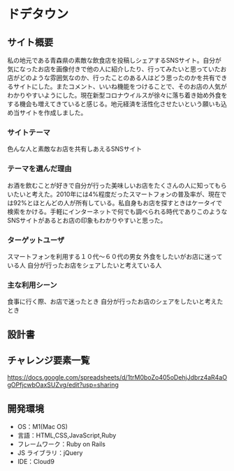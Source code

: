 # ドデタウン

## サイト概要

私の地元である青森県の素敵な飲食店を投稿しシェアするSNSサイト。自分が気になったお店を画像付きで他の人に紹介したり、行ってみたいと思っていたお店がどのような雰囲気なのか、行ったことのある人はどう思ったのかを共有できるサイトにした。またコメント、いいね機能をつけることで、そのお店の人気がわかりやすいようにした。現在新型コロナウイルスが徐々に落ち着き始め外食をする機会も増えてきていると感じる。地元経済を活性化させたいという願いも込め当サイトを作成しました。

### サイトテーマ

色んな人と素敵なお店を共有しあえるSNSサイト

### テーマを選んだ理由

お酒を飲むことが好きで自分が行った美味しいお店をたくさんの人に知ってもらいたいと考えた。2010年には4%程度だったスマートフォンの普及率が、現在では92%とほとんどの人が所有している。私自身もお店を探すときはケータイで検索をかける。手軽にインターネットで何でも調べられる時代でありこのようなSNSサイトがあるとお店の印象もわかりやすいと思った。

### ターゲットユーザ

スマートフォンを利用する１０代〜６０代の男女
外食をしたいがお店に迷っている人
自分が行ったお店をシェアしたいと考えている人

### 主な利用シーン

食事に行く際、お店で迷ったとき
自分が行ったお店のシェアをしたいと考えたとき

## 設計書



## チャレンジ要素一覧

https://docs.google.com/spreadsheets/d/1trM0boZo405oDehjJdbrz4aR4aOgOPfjcwbOaxSUZvg/edit?usp=sharing

## 開発環境

- OS：M1(Mac OS)
- 言語：HTML,CSS,JavaScript,Ruby
- フレームワーク：Ruby on Rails
- JS ライブラリ：jQuery
- IDE：Cloud9
